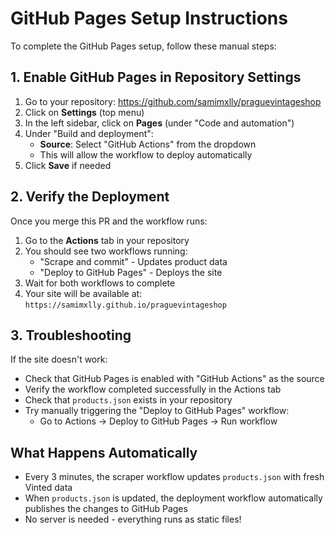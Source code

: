 # GitHub Pages Setup Instructions

To complete the GitHub Pages setup, follow these manual steps:

## 1. Enable GitHub Pages in Repository Settings

1. Go to your repository: https://github.com/samimxlly/praguevintageshop
2. Click on **Settings** (top menu)
3. In the left sidebar, click on **Pages** (under "Code and automation")
4. Under "Build and deployment":
   - **Source**: Select "GitHub Actions" from the dropdown
   - This will allow the workflow to deploy automatically
5. Click **Save** if needed

## 2. Verify the Deployment

Once you merge this PR and the workflow runs:

1. Go to the **Actions** tab in your repository
2. You should see two workflows running:
   - "Scrape and commit" - Updates product data
   - "Deploy to GitHub Pages" - Deploys the site
3. Wait for both workflows to complete
4. Your site will be available at: `https://samimxlly.github.io/praguevintageshop`

## 3. Troubleshooting

If the site doesn't work:

- Check that GitHub Pages is enabled with "GitHub Actions" as the source
- Verify the workflow completed successfully in the Actions tab
- Check that `products.json` exists in your repository
- Try manually triggering the "Deploy to GitHub Pages" workflow:
  - Go to Actions → Deploy to GitHub Pages → Run workflow

## What Happens Automatically

- Every 3 minutes, the scraper workflow updates `products.json` with fresh Vinted data
- When `products.json` is updated, the deployment workflow automatically publishes the changes to GitHub Pages
- No server is needed - everything runs as static files!
